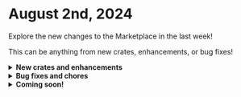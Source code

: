 # August 2nd, 2024

Explore the new changes to the Marketplace in the last week!

This can be anything from new crates, enhancements, or bug fixes!

<details>

<summary><strong>New crates and enhancements</strong></summary>

* Rewst: User Onboarding
  * Added N-Able N-Central to the list of integration overrides on the minimalist form trigger
  * Added the run as org function to the first get-user action.
* Billing Report
  * Changed all variable names that had sentinel in them to sentinelone. E.g. `sentinel_user_count` is now `sentinelone_user_count`. The workflow dynamically selects the integration ids based off the name of the variables and the integration id for sentinel one is sentinelone and not sentinel therefore it was filling 0s for all sentinel counts.

</details>

<details>

<summary><strong>Bug fixes and chores</strong></summary>

* Manage Mailbox Permissions
  * Added the run as org function to the first get-user action.
  * Added soft failure when the main workflow is not run as part of the form.
* Rewst: User Onboarding
  * Fixed jinja that was evaluating to true on an empty list, causing failures. When doing on-prem exchange actions, the workflow was running the Exchange shared mailbox workflow even though no shared mailbox was selected.
* CWM: Technician Toolbox via Pod
  * Fixed failure at `get_ms_reference_id` by updating workflow with new action `rewst_get_microsoft_csp_customer.` This task is designed to get data for a single Microsoft CSP customer in Rewst. It has two transitions, one that triggers when the tenant information is not available and another that triggers when the task succeeds.
* Rewst: User Offboard v2
  * Updated remove supervisor references to `on_prem` from `onprem`
  * Removed Jinja reference to data alias that was no longer in context and no longer used.

</details>

<details>

<summary><strong>Coming soon!</strong></summary>

* New Crate - Sonicwall Firmware Update
  * Initiate a firmware update via NSM
  * Support one or more firewall firmware upgrades at once
  * Support scheduling of firmware updates and restart times
* Add VSA X to:
  * Rewst: User Onboarding
  * Rewst: User Offboarding v2
  * Configure Organizational Variables
  * Organizational Setup Report
  * Add Client to Rewst (form)
* New Crate - GDAP Configuration
  * Crate to help speed up the process of configuring GDAP

</details>

